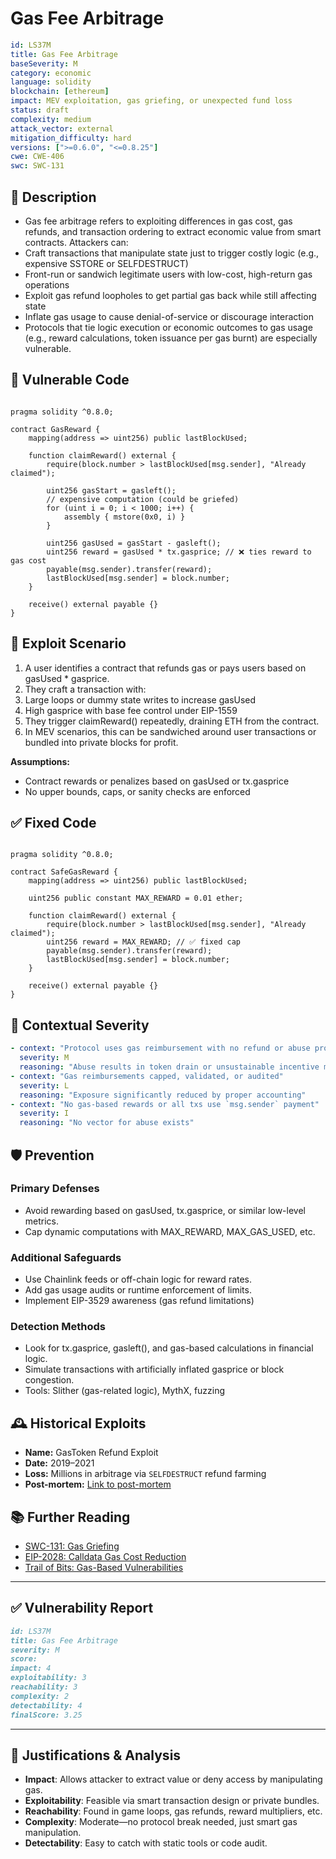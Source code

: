 # Gas Fee Arbitrage

```YAML
id: LS37M
title: Gas Fee Arbitrage 
baseSeverity: M
category: economic
language: solidity
blockchain: [ethereum]
impact: MEV exploitation, gas griefing, or unexpected fund loss
status: draft
complexity: medium
attack_vector: external
mitigation_difficulty: hard
versions: [">=0.6.0", "<=0.8.25"]
cwe: CWE-406
swc: SWC-131
```

## 📝 Description

- Gas fee arbitrage refers to exploiting differences in gas cost, gas refunds, and transaction ordering to extract economic value from smart contracts. Attackers can:
- Craft transactions that manipulate state just to trigger costly logic (e.g., expensive SSTORE or SELFDESTRUCT)
- Front-run or sandwich legitimate users with low-cost, high-return gas operations
- Exploit gas refund loopholes to get partial gas back while still affecting state
- Inflate gas usage to cause denial-of-service or discourage interaction
- Protocols that tie logic execution or economic outcomes to gas usage (e.g., reward calculations, token issuance per gas burnt) are especially vulnerable.

## 🚨 Vulnerable Code

```solidity

pragma solidity ^0.8.0;

contract GasReward {
    mapping(address => uint256) public lastBlockUsed;

    function claimReward() external {
        require(block.number > lastBlockUsed[msg.sender], "Already claimed");

        uint256 gasStart = gasleft();
        // expensive computation (could be griefed)
        for (uint i = 0; i < 1000; i++) {
            assembly { mstore(0x0, i) }
        }

        uint256 gasUsed = gasStart - gasleft();
        uint256 reward = gasUsed * tx.gasprice; // ❌ ties reward to gas cost
        payable(msg.sender).transfer(reward);
        lastBlockUsed[msg.sender] = block.number;
    }

    receive() external payable {}
}
```

## 🧪 Exploit Scenario

1. A user identifies a contract that refunds gas or pays users based on gasUsed * gasprice.
2. They craft a transaction with:
3. Large loops or dummy state writes to increase gasUsed
4. High gasprice with base fee control under EIP-1559
5. They trigger claimReward() repeatedly, draining ETH from the contract.
6. In MEV scenarios, this can be sandwiched around user transactions or bundled into private blocks for profit.

**Assumptions:**

- Contract rewards or penalizes based on gasUsed or tx.gasprice
- No upper bounds, caps, or sanity checks are enforced

## ✅ Fixed Code

```solidity

pragma solidity ^0.8.0;

contract SafeGasReward {
    mapping(address => uint256) public lastBlockUsed;

    uint256 public constant MAX_REWARD = 0.01 ether;

    function claimReward() external {
        require(block.number > lastBlockUsed[msg.sender], "Already claimed");
        uint256 reward = MAX_REWARD; // ✅ fixed cap
        payable(msg.sender).transfer(reward);
        lastBlockUsed[msg.sender] = block.number;
    }

    receive() external payable {}
}
```

## 🧭 Contextual Severity

```yaml
- context: "Protocol uses gas reimbursement with no refund or abuse protection"
  severity: M
  reasoning: "Abuse results in token drain or unsustainable incentive model"
- context: "Gas reimbursements capped, validated, or audited"
  severity: L
  reasoning: "Exposure significantly reduced by proper accounting"
- context: "No gas-based rewards or all txs use `msg.sender` payment"
  severity: I
  reasoning: "No vector for abuse exists"
```

## 🛡️ Prevention

### Primary Defenses

- Avoid rewarding based on gasUsed, tx.gasprice, or similar low-level metrics.
- Cap dynamic computations with MAX_REWARD, MAX_GAS_USED, etc.

### Additional Safeguards

- Use Chainlink feeds or off-chain logic for reward rates.
- Add gas usage audits or runtime enforcement of limits.
- Implement EIP-3529 awareness (gas refund limitations)

### Detection Methods

- Look for tx.gasprice, gasleft(), and gas-based calculations in financial logic.
- Simulate transactions with artificially inflated gasprice or block congestion.
- Tools: Slither (gas-related logic), MythX, fuzzing

## 🕰️ Historical Exploits

- **Name:** GasToken Refund Exploit 
- **Date:** 2019–2021 
- **Loss:** Millions in arbitrage via `SELFDESTRUCT` refund farming 
- **Post-mortem:** [Link to post-mortem](https://gastoken.io)

## 📚 Further Reading

- [SWC-131: Gas Griefing](https://swcregistry.io/docs/SWC-131/)
- [EIP-2028: Calldata Gas Cost Reduction](https://eips.ethereum.org/EIPS/eip-2028)  
- [Trail of Bits: Gas-Based Vulnerabilities](https://blog.trailofbits.com/)

---

## ✅ Vulnerability Report

```markdown
id: LS37M
title: Gas Fee Arbitrage 
severity: M
score:
impact: 4  
exploitability: 3 
reachability: 3 
complexity: 2   
detectability: 4  
finalScore: 3.25
```

---

## 📄 Justifications & Analysis

- **Impact**: Allows attacker to extract value or deny access by manipulating gas.
- **Exploitability**: Feasible via smart transaction design or private bundles.
- **Reachability**: Found in game loops, gas refunds, reward multipliers, etc.
- **Complexity**: Moderate—no protocol break needed, just smart gas manipulation.
- **Detectability**: Easy to catch with static tools or code audit.